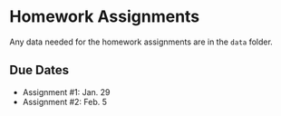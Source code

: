 Homework Assignments
=========

Any data needed for the homework assignments are in the `data` folder.

Due Dates
-------

- Assignment #1: Jan. 29
- Assignment #2: Feb. 5






